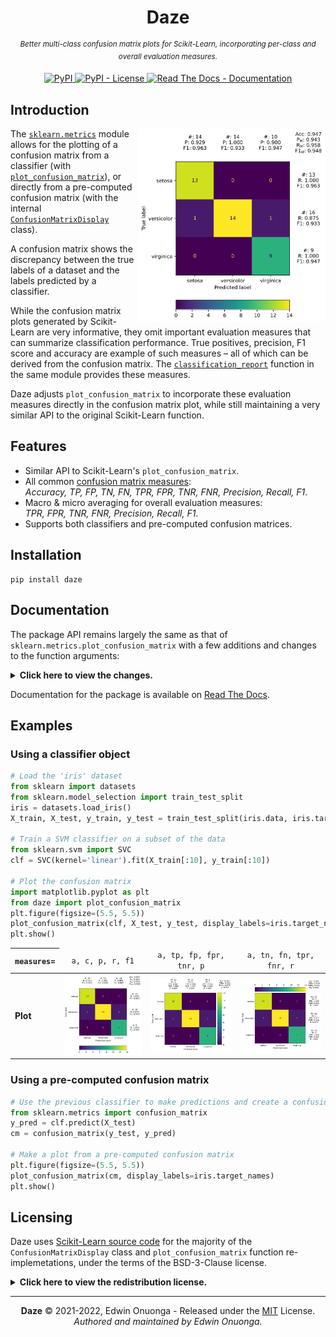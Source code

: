 <h1 align="center">Daze</h1>

<p align="center">
    <sup><em>Better multi-class confusion matrix plots for Scikit-Learn, incorporating per-class and overall evaluation measures.</em></sup>
</p>

<div align="center">
    <a href="https://pypi.org/project/daze">
        <img src="https://img.shields.io/pypi/v/daze?style=flat-square" alt="PyPI"/>
    </a>
    <!-- Hide until tests are implemented
    <a href="https://pypi.org/project/daze">
        <img src="https://img.shields.io/pypi/pyversions/daze?style=flat-square" alt="PyPI - Python Version"/>
    </a>
    -->
    <a href="https://raw.githubusercontent.com/eonu/daze/master/LICENSE">
        <img src="https://img.shields.io/pypi/l/daze?style=flat-square" alt="PyPI - License"/>
    </a>
    <a href="https://daze.readthedocs.io/en/latest">
        <img src="https://readthedocs.org/projects/daze/badge/?version=latest&style=flat-square" alt="Read The Docs - Documentation">
    </a>
    <!-- Hide until tests are implemented
    <a href="https://travis-ci.org/eonu/daze">
        <img src="https://img.shields.io/travis/eonu/daze?logo=travis&style=flat-square" alt="Travis - Build">
    </a>
    -->
</div>

## Introduction

<img src="docs/_static/a,c,p,r,f1.svg" width="300px" align="right"/>

The [`sklearn.metrics`](https://scikit-learn.org/stable/modules/classes.html#module-sklearn.metrics) module allows for the plotting of a confusion matrix from a
classifier (with [`plot_confusion_matrix`](https://scikit-learn.org/stable/modules/generated/sklearn.metrics.plot_confusion_matrix.html#sklearn.metrics.plot_confusion_matrix)), or directly from a pre-computed confusion matrix (with the internal [`ConfusionMatrixDisplay`](https://scikit-learn.org/stable/modules/generated/sklearn.metrics.ConfusionMatrixDisplay.html#sklearn.metrics.ConfusionMatrixDisplay) class).

A confusion matrix shows the discrepancy between the true labels of a dataset and the labels predicted by a classifier.

While the confusion matrix plots generated by Scikit-Learn are very informative, they omit important evaluation measures that can summarize classification performance. True positives, precision, F1 score and accuracy are example of such measures – all of which can be derived from the confusion matrix. The [`classification_report`](https://scikit-learn.org/stable/modules/generated/sklearn.metrics.classification_report.html#sklearn.metrics.classification_report) function in the same module provides these measures.

Daze adjusts `plot_confusion_matrix` to incorporate these evaluation measures directly in the confusion matrix plot, while still maintaining a very similar API
to the original Scikit-Learn function.

## Features

- Similar API to Scikit-Learn's `plot_confusion_matrix`.
- All common [confusion matrix measures](https://daze.readthedocs.io/en/latest/sections/measures.html#types-of-measures):<br/>
  _Accuracy, TP, FP, TN, FN, TPR, FPR, TNR, FNR, Precision, Recall, F1_.
- Macro & micro averaging for overall evaluation measures:<br/>
  _TPR, FPR, TNR, FNR, Precision, Recall, F1_.
- Supports both classifiers and pre-computed confusion matrices.

## Installation

```console
pip install daze
```

## Documentation

The package API remains largely the same as that of `sklearn.metrics.plot_confusion_matrix` with a few additions and changes to the function arguments:

<details>
<summary>
    <b>Click here to view the changes.</b>
</summary>
<p>

- `estimator` (_changed_): Supports the usual fitted Scikit-Learn classifier (or [`sklearn.pipeline.Pipeline`](https://scikit-learn.org/stable/modules/generated/sklearn.pipeline.Pipeline.html)), but also now accepts a pre-computed confusion matrix.
- `X` (_changed_): If `estimator` is a classifier, then `X` are input values as usual. If `estimator` is a confusion matrix, then `X` should be set to `None`.
- `y_true` (_changed_): If `estimator` is a classifier, then `y_true` are target values as usual. If `estimator` is a confusion matrix, then `y_true` should be set to `None`.
- `normalize` (_added_): Whether or not to normalize the plotted confusion matrix (`True`/`False`). Note that if a confusion matrix is provided, it should always be un-normalized.
- `include_measures` (_added_): Whether or not to include evaluation measures in the confusion matrix plot (`True`/`False`).
- `measures` (_added_): Collection of labels for evaluation measures to display in the plot ([see documentation](https://daze.readthedocs.io/en/latest/sections/measures.html#types-of-measures))
- `measures_format` (_added_): Format string for the evaluation measure values.
- `include_summary` (_added_): Whether or not to include summary measures (`True`/`False`). Note that `include_measures=False` overrides this setting.
- `summary_type` (_added_): The type of averaging (`'micro'`/`'macro'`) used for summary measures.

</p>
</details>

Documentation for the package is available on [Read The Docs](https://daze.readthedocs.io/en/latest).

## Examples

### Using a classifier object

```python
# Load the 'iris' dataset
from sklearn import datasets
from sklearn.model_selection import train_test_split
iris = datasets.load_iris()
X_train, X_test, y_train, y_test = train_test_split(iris.data, iris.target, random_state=1)

# Train a SVM classifier on a subset of the data
from sklearn.svm import SVC
clf = SVC(kernel='linear').fit(X_train[:10], y_train[:10])

# Plot the confusion matrix
import matplotlib.pyplot as plt
from daze import plot_confusion_matrix
plt.figure(figsize=(5.5, 5.5))
plot_confusion_matrix(clf, X_test, y_test, display_labels=iris.target_names, measures=...)
plt.show()
```

<table>
	<thead>
		<tr>
			<th>
                <code>measures=</code>
			</th>
            <td align="center">
                <code>a, c, p, r, f1</code>
			</td>
            <td align="center">
                <code>a, tp, fp, fpr, tnr, p</code>
			</td>
            <td align="center">
                <code>a, tn, fn, tpr, fnr, r</code>
			</td>
		</tr>
	</thead>
    <tbody>
        <tr>
            <td>
                <b>Plot</b>
            </td>
            <td align="center">
                <img src="docs/_static/a,c,p,r,f1.svg" width="400px"/>
            </td>
            <td align="center">
                <img src="docs/_static/a,tp,fp,fpr,tnr,p.svg" width="385px"/>
            </td>
            <td align="center">
                <img src="docs/_static/a,tn,fn,tpr,fnr,r.svg" width="380px"/>
            </td>
        </tr>
    </tbody>
</table>

### Using a pre-computed confusion matrix

```python
# Use the previous classifier to make predictions and create a confusion matrix
from sklearn.metrics import confusion_matrix
y_pred = clf.predict(X_test)
cm = confusion_matrix(y_test, y_pred)

# Make a plot from a pre-computed confusion matrix
plt.figure(figsize=(5.5, 5.5))
plot_confusion_matrix(cm, display_labels=iris.target_names)
plt.show()
```

## Licensing

Daze uses [Scikit-Learn source code](https://github.com/scikit-learn/scikit-learn/blob/master/sklearn/metrics/_plot/confusion_matrix.py) for the majority of the `ConfusionMatrixDisplay` class and `plot_confusion_matrix` function re-implemetations, under the terms of the BSD-3-Clause license.

<details>
<summary>
    <b>Click here to view the redistribution license.</b>
</summary>
<p>

> ```
> BSD 3-Clause License
>
> Copyright (c) 2007-2020 The scikit-learn developers.
> All rights reserved.
>
> Redistribution and use in source and binary forms, with or without
> modification, are permitted provided that the following conditions are met:
>
> * Redistributions of source code must retain the above copyright notice, this
>   list of conditions and the following disclaimer.
>
> * Redistributions in binary form must reproduce the above copyright notice,
>   this list of conditions and the following disclaimer in the documentation
>   and/or other materials provided with the distribution.
>
> * Neither the name of the copyright holder nor the names of its
>   contributors may be used to endorse or promote products derived from
>   this software without specific prior written permission.
>
> THIS SOFTWARE IS PROVIDED BY THE COPYRIGHT HOLDERS AND CONTRIBUTORS "AS IS"
> AND ANY EXPRESS OR IMPLIED WARRANTIES, INCLUDING, BUT NOT LIMITED TO, THE
> IMPLIED WARRANTIES OF MERCHANTABILITY AND FITNESS FOR A PARTICULAR PURPOSE ARE
> DISCLAIMED. IN NO EVENT SHALL THE COPYRIGHT HOLDER OR CONTRIBUTORS BE LIABLE
> FOR ANY DIRECT, INDIRECT, INCIDENTAL, SPECIAL, EXEMPLARY, OR CONSEQUENTIAL
> DAMAGES (INCLUDING, BUT NOT LIMITED TO, PROCUREMENT OF SUBSTITUTE GOODS OR
> SERVICES; LOSS OF USE, DATA, OR PROFITS; OR BUSINESS INTERRUPTION) HOWEVER
> CAUSED AND ON ANY THEORY OF LIABILITY, WHETHER IN CONTRACT, STRICT LIABILITY,
> OR TORT (INCLUDING NEGLIGENCE OR OTHERWISE) ARISING IN ANY WAY OUT OF THE USE
> OF THIS SOFTWARE, EVEN IF ADVISED OF THE POSSIBILITY OF SUCH DAMAGE.
> ```

</p>
</details>

---

<p align="center">
  <b>Daze</b> &copy; 2021-2022, Edwin Onuonga - Released under the <a href="https://opensource.org/licenses/MIT">MIT</a> License.<br/>
  <em>Authored and maintained by Edwin Onuonga.</em>
</p>